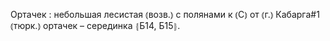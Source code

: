 ---
---

Ортачек
: небольшая лесистая ⦅возв.⦆ с полянами к ⦅С⦆ от ⦅г.⦆ Кабарга#1 ⦅тюрк.⦆ ортачек – серединка ⦃Б14, Б15⦄.
